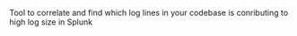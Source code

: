 Tool to correlate and find which log lines in your codebase is conributing to high log size in Splunk